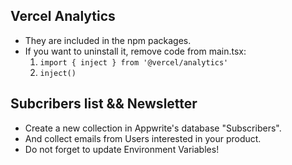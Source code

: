 ## Vercel Analytics

 - They are included in the npm packages.
 - If you want to uninstall it, remove code from main.tsx: 
    1. `import { inject } from '@vercel/analytics'`
    2. `inject()`

## Subcribers list && Newsletter
 - Create a new collection in Appwrite's database "Subscribers".
 - And collect emails from Users interested in your product.
 - Do not forget to update Environment Variables!